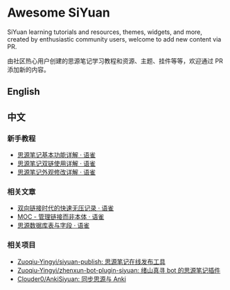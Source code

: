 # Awesome SiYuan

SiYuan learning tutorials and resources, themes, widgets, and more, created by enthusiastic community users, welcome to add new content via PR.

由社区热心用户创建的思源笔记学习教程和资源、主题、挂件等等，欢迎通过 PR 添加新的内容。

## English


## 中文

### 新手教程

* [思源笔记基本功能详解 · 语雀](https://www.yuque.com/u25584857/ryp75p/cd49lz)
* [思源笔记双链使用详解 · 语雀](https://www.yuque.com/u25584857/ryp75p/tcv57u)
* [思源笔记外观修改详解 · 语雀](https://www.yuque.com/u25584857/ryp75p/sgf58w)

### 相关文章

* [双向链接时代的快速无压记录 · 语雀](https://www.yuque.com/deerain/gannbs/ffqk2e)
* [MOC - 管理链接而非本体 · 语雀](https://www.yuque.com/deerain/gannbs/hb0gsd)
* [思源数据库表与字段 · 语雀](https://www.yuque.com/siyuannote/docs/go7uom#04ea747f)

### 相关项目

* [Zuoqiu-Yingyi/siyuan-publish: 思源笔记在线发布工具](https://github.com/Zuoqiu-Yingyi/siyuan-publish)
* [Zuoqiu-Yingyi/zhenxun-bot-plugin-siyuan: 绪山真寻 bot 的思源笔记插件](https://github.com/Zuoqiu-Yingyi/zhenxun-bot-plugin-siyuan)
* [Clouder0/AnkiSiyuan: 同步思源与 Anki](https:://github.com/Clouder0/AnkiSiyuan)
